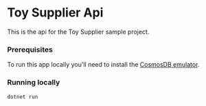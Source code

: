 # Toy Supplier Api

This is the api for the Toy Supplier sample project.

### Prerequisites

To run this app locally you'll need to install the [CosmosDB emulator](https://learn.microsoft.com/en-us/azure/cosmos-db/how-to-develop-emulator?tabs=docker-linux%2Ccsharp&pivots=api-nosql).

### Running locally

```sh
dotnet run
```
